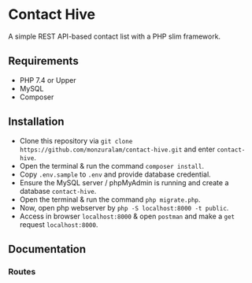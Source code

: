 # Contact Hive
A simple REST API-based contact list with a PHP slim framework.

## Requirements
- PHP 7.4 or Upper
- MySQL
- Composer

## Installation
- Clone this repository via `git clone https://github.com/monzuralam/contact-hive.git` and enter `contact-hive`.
- Open the terminal & run the command `composer install`.
- Copy `.env.sample` to `.env` and provide database credential.
- Ensure the MySQL server / phpMyAdmin is running and create a database `contact-hive`.
- Open the terminal & run the command `php migrate.php`.
- Now, open php webserver by `php -S localhost:8000 -t public`.
- Access in browser `localhost:8000` & open `postman` and make a `get` request `localhost:8000`. 

## Documentation
### Routes
